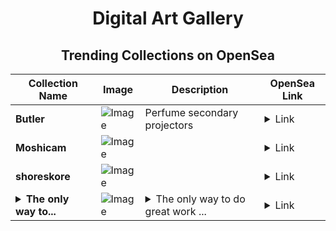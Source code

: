 <div align="center">

# Digital Art Gallery

## Trending Collections on OpenSea

| Collection Name                       | Image                                                                                     | Description                       | OpenSea Link                                                                                          |
|---------------------------------------|-------------------------------------------------------------------------------------------|-----------------------------------|--------------------------------------------------------------------------------------------------------|
| **Butler** | ![Image](https://i.seadn.io/s/raw/files/27c223cbe9ac657c5600b6c9721e551c.jpg?w=500&auto=format?w=200&auto=format) | Perfume secondary projectors | <details><summary>Link</summary>[Butler](https://opensea.io/collection/butler-7)</details> |
| **Moshicam** | ![Image](https://i.seadn.io/s/raw/files/38889584309d2cd0a351882f1405def4.png?w=500&auto=format?w=200&auto=format) |  | <details><summary>Link</summary>[Moshicam](https://opensea.io/collection/moshicam-4948)</details> |
| **shoreskore** | ![Image](https://i.seadn.io/s/raw/files/ea6b377bc1d3f89e398f9ea066e76c5c.jpg?w=500&auto=format?w=200&auto=format) |  | <details><summary>Link</summary>[shoreskore](https://opensea.io/collection/shoreskore)</details> |
| **<details><summary>The only way to...</summary>The only way to do great work is to love what you do</details>** | ![Image](https://i.seadn.io/s/raw/files/b602f48004e86fedb5743256e6bf6f9d.jpg?w=500&auto=format?w=200&auto=format) | <details><summary>The only way to do great work ...</summary>The only way to do great work is to love what you do.</details> | <details><summary>Link</summary>[The only way to do great work is to love what you do](https://opensea.io/collection/the-only-way-to-do-great-work-is-to-love-what-you)</details> |

</div>